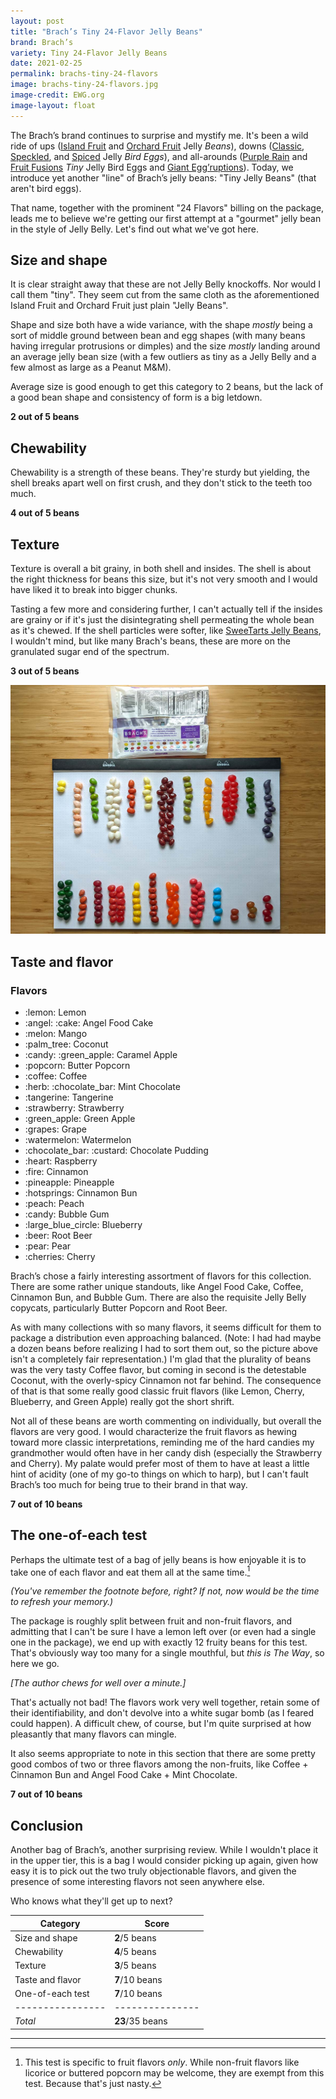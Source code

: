 ```yaml
---
layout: post
title: "Brach’s Tiny 24-Flavor Jelly Beans"
brand: Brach’s
variety: Tiny 24-Flavor Jelly Beans
date: 2021-02-25
permalink: brachs-tiny-24-flavors
image: brachs-tiny-24-flavors.jpg
image-credit: EWG.org
image-layout: float
---
```



The Brach’s brand continues to surprise and mystify me.
It's been a wild ride of ups
([Island Fruit](/brachs-island-fruit-jelly-beans) and
[Orchard Fruit](/brachs-orchard-fruit-jelly-beans) Jelly _Beans_),
downs ([Classic](/brachs-classic-jelly-bird-eggs),
[Speckled](/brachs-speckled-jelly-bird-eggs), and
[Spiced](/brachs-spiced-jelly-bird-eggs) Jelly _Bird Eggs_),
and all-arounds ([Purple Rain](/brachs-purple-rain-tiny-jelly-bird-eggs) and
[Fruit Fusions](/brachs-fruit-fusions-tiny-jelly-bird-eggs)
_Tiny_ Jelly Bird Eggs and [Giant Egg’ruptions](/brachs-giant-egg-ruptions)).
Today, we introduce yet another "line" of Brach’s jelly beans:
"Tiny Jelly Beans" (that aren't bird eggs).

That name, together with the prominent "24 Flavors" billing on the package,
leads me to believe we're getting our first attempt at
a "gourmet" jelly bean in the style of Jelly Belly.
Let's find out what we've got here.


## Size and shape

It is clear straight away that these are not Jelly Belly knockoffs.
Nor would I call them "tiny".
They seem cut from the same cloth as the aforementioned Island Fruit
and Orchard Fruit just plain "Jelly Beans".

Shape and size both have a wide variance, with the shape _mostly_ being
a sort of middle ground between bean and egg shapes
(with many beans having irregular protrusions or dimples)
and the size _mostly_ landing around an average jelly bean size
(with a few outliers as tiny as a Jelly Belly
and a few almost as large as a Peanut M&M).

Average size is good enough to get this category to 2 beans,
but the lack of a good bean shape and consistency of form is a big letdown.

**2 out of 5 beans**


## Chewability

Chewability is a strength of these beans.
They're sturdy but yielding, the shell breaks apart well on first crush,
and they don't stick to the teeth too much.

**4 out of 5 beans**


## Texture

Texture is overall a bit grainy, in both shell and insides.
The shell is about the right thickness for beans this size,
but it's not very smooth and I would have liked it to break into bigger chunks.

Tasting a few more and considering further, I can't actually tell
if the insides are grainy or if it's just
the disintegrating shell permeating the whole bean as it's chewed.
If the shell particles were softer,
like [SweeTarts Jelly Beans](/sweetarts-jelly-beans#texture),
I wouldn't mind, but like many Brach's beans,
these are more on the granulated sugar end of the spectrum.

**3 out of 5 beans**

<img src="/static/img/brachs-tiny-24-flavors_sorted.jpg"
     alt="Brach’s Tiny 24-Flavor Jelly Beans, sorted by flavor">

## Taste and flavor

<div class="inset">
    <h3>Flavors</h3>
    <ul class="emoji-list">
        <li>:lemon: Lemon</li>
        <li>:angel: :cake: Angel Food Cake</li>
        <li>:melon: Mango</li>
        <li>:palm_tree: Coconut</li>
        <li>:candy: :green_apple: Caramel Apple</li>
        <li>:popcorn: Butter Popcorn</li>
        <li>:coffee: Coffee</li>
        <li>:herb: :chocolate_bar: Mint Chocolate</li>
        <li>:tangerine: Tangerine</li>
        <li>:strawberry: Strawberry</li>
        <li>:green_apple: Green Apple</li>
        <li>:grapes: Grape</li>
        <li>:watermelon: Watermelon</li>
        <li>:chocolate_bar: :custard: Chocolate Pudding</li>
        <li>:heart: Raspberry</li>
        <li>:fire: Cinnamon</li>
        <li>:pineapple: Pineapple</li>
        <li>:hotsprings: Cinnamon Bun</li>
        <li>:peach: Peach</li>
        <li>:candy: Bubble Gum</li>
        <li>:large_blue_circle: Blueberry</li>
        <li>:beer: Root Beer</li>
        <li>:pear: Pear</li>
        <li>:cherries: Cherry</li>
    </ul>
</div>

Brach’s chose a fairly interesting assortment of flavors for this collection.
There are some rather unique standouts,
like Angel Food Cake, Coffee, Cinnamon Bun, and Bubble Gum.
There are also the requisite Jelly Belly copycats, particularly Butter Popcorn
and Root Beer.

As with many collections with so many flavors, it seems difficult for them
to package a distribution even approaching balanced.
(Note: I had had maybe a dozen beans before realizing I had to sort them out,
so the picture above isn't a completely fair representation.)
I'm glad that the plurality of beans was the very tasty Coffee flavor,
but coming in second is the detestable Coconut,
with the overly-spicy Cinnamon not far behind.
The consequence of that is that some really good classic fruit flavors
(like Lemon, Cherry, Blueberry, and Green Apple) really got the short shrift.

Not all of these beans are worth commenting on individually,
but overall the flavors are very good.
I would characterize the fruit flavors as hewing toward
more classic interpretations, reminding me of the hard candies my grandmother
would often have in her candy dish (especially the Strawberry and Cherry).
My palate would prefer most of them to have at least a little hint of acidity
(one of my go-to things on which to harp),
but I can't fault Brach’s too much for being true to their brand in that way.

**7 out of 10 beans**


## The one-of-each test

Perhaps the ultimate test of a bag of jelly beans is how enjoyable it is
to take one of each flavor and eat them all at the same time.[^1]

_(You've remember the footnote before, right?
  If not, now would be the time to refresh your memory.)_

The package is roughly split between fruit and non-fruit flavors,
and admitting that I can't be sure I have a lemon left over
(or even had a single one in the package),
we end up with exactly 12 fruity beans for this test.
That's obviously way too many for a single mouthful, but _this is The Way_,
so here we go.

_[The author chews for well over a minute.]_

That's actually not bad! The flavors work very well together,
retain some of their identifiability,
and don't devolve into a white sugar bomb (as I feared could happen).
A difficult chew, of course, but I'm quite surprised at how pleasantly
that many flavors can mingle.

It also seems appropriate to note in this section that
there are some pretty good combos of two or three flavors among the non-fruits,
like Coffee + Cinnamon Bun and Angel Food Cake + Mint Chocolate.


**7 out of 10 beans**


## Conclusion

Another bag of Brach’s, another surprising review.
While I wouldn't place it in the upper tier,
this is a bag I would consider picking up again,
given how easy it is to pick out the two truly objectionable flavors,
and given the presence of some interesting flavors not seen anywhere else.

Who knows what they'll get up to next?

Category         | Score
---------------- | ---------------
Size and shape   | **2**/5 beans
Chewability      | **4**/5 beans
Texture          | **3**/5 beans
Taste and flavor | **7**/10 beans
One-of-each test | **7**/10 beans
---------------- | ---------------
_Total_          | **23**/35 beans


---

[^1]: This test is specific to fruit flavors _only_. While non-fruit flavors like licorice or buttered popcorn may be welcome, they are exempt from this test. Because that's just nasty.
